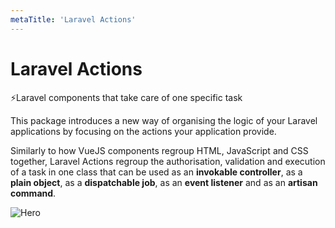 ```yaml
---
metaTitle: 'Laravel Actions'
---
```


# Laravel Actions
⚡Laravel components that take care of one specific task

This package introduces a new way of organising the logic of your Laravel applications by focusing on the actions your application provide.

Similarly to how VueJS components regroup HTML, JavaScript and CSS together, Laravel Actions regroup the authorisation, validation and execution of a task in one class that can be used as an **invokable controller**, as a **plain object**, as a **dispatchable job**, as an **event listener** and as an **artisan command**.

![Hero](/hero.png)
